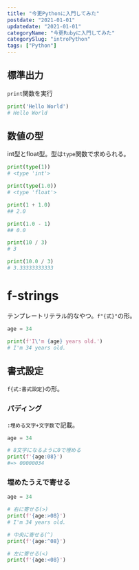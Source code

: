 ```yaml
---
title: "今更Pythonに入門してみた"
postdate: "2021-01-01"
updatedate: "2021-01-01"
categoryName: "今更Rubyに入門してみた"
categorySlug: "introPython"
tags: ["Python"]
---
```


## 標準出力

`print`関数を実行

```python
print('Hello World')
# Hello World
```

## 数値の型

int型とfloat型。型は`type`関数で求められる。

```python
print(type(1))
# <type 'int'>

print(type(1.0))
# <type 'float'>
```

```python
print(1 + 1.0)
## 2.0

print(1.0 - 1)
## 0.0

print(10 / 3)
# 3

print(10.0 / 3)
# 3.33333333333
```

# f-strings

テンプレートリテラル的なやつ。`f"{式}"`の形。

```python
age = 34

print(f'I\'m {age} years old.')
# I'm 34 years old.
```

## 書式設定

`f{式:書式設定}`の形。

### パディング

`:埋める文字+文字数`で記載。

```python
age = 34

# 8文字になるように0で埋める
print(f'{age:08}')
#=> 00000034
```

### 埋めたうえで寄せる

```python
age = 34

# 右に寄せる(>)
print(f'{age:>08}')
# I'm 34 years old.

# 中央に寄せる(^)
print(f'{age:^08}')

# 左に寄せる(<)
print(f'{age:<08}')

```


